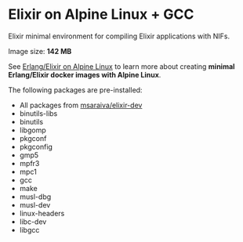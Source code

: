 Elixir on Alpine Linux + GCC
=====

Elixir minimal environment for compiling Elixir applications with NIFs.

Image size: **142 MB**

See [Erlang/Elixir on Alpine Linux](https://github.com/msaraiva/alpine-erlang) to learn more about creating **minimal Erlang/Elixir docker images with Alpine Linux**.

The following packages are pre-installed:

- All packages from [msaraiva/elixir-dev](https://registry.hub.docker.com/u/msaraiva/elixir-dev/)
- binutils-libs
- binutils
- libgomp
- pkgconf
- pkgconfig
- gmp5
- mpfr3
- mpc1
- gcc
- make
- musl-dbg
- musl-dev
- linux-headers
- libc-dev
- libgcc
